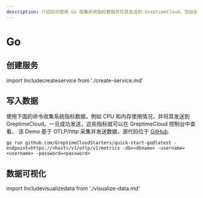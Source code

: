 ```yaml
---
description: 介绍如何使用 Go 收集系统指标数据并将其发送到 GreptimeCloud，包括安装命令和示例代码。
---
```


# Go

## 创建服务
import Includecreateservice from './create-service.md' 

<Includecreateservice/>

## 写入数据

使用下面的命令收集系统指标数据，例如 CPU 和内存使用情况，并将其发送到 GreptimeCloud。一旦成功发送，这些指标就可以在 GreptimeCloud 控制台中查看。
该 Demo 基于 OTLP/http 采集并发送数据，源代码位于 [GitHub](https://github.com/GreptimeCloudStarters/quick-start-go).

```shell
go run github.com/GreptimeCloudStarters/quick-start-go@latest -endpoint=https://<host>/v1/otlp/v1/metrics -db=<dbname> -username=<username> -password=<password>
```

## 数据可视化
import Includevisualizedata from './visualize-data.md' 

<Includevisualizedata/>
